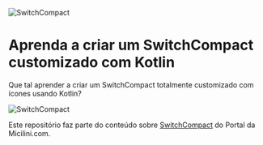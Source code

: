 ![SwitchCompact](https://micilini.com/assets/img/android/switch-compact-android-micilini.png)

# Aprenda a criar um SwitchCompact customizado com Kotlin

Que tal aprender a criar um SwitchCompact totalmente customizado com ícones usando Kotlin?

![SwitchCompact](https://micilini.com/assets/img/android/switch_02.png)

Este repositório faz parte do conteúdo sobre [SwitchCompact](https://micilini.com/conteudos/android/switchcompact#Co1n7qBsgR-section) do Portal da Micilini.com.
